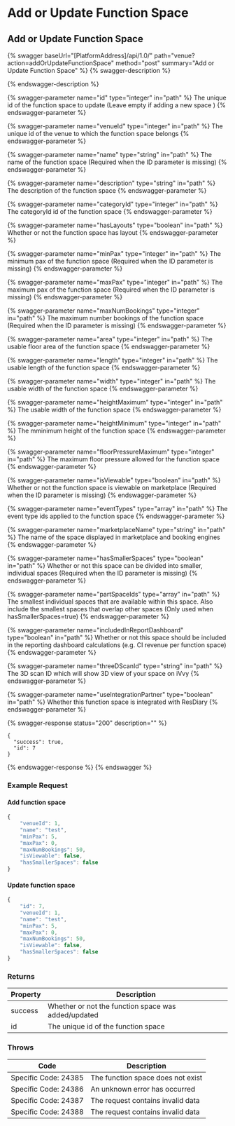 # Add or Update Function Space

## Add or Update Function Space

{% swagger baseUrl="[PlatformAddress]/api/1.0/" path="venue?action=addOrUpdateFunctionSpace" method="post" summary="Add or Update Function Space" %}
{% swagger-description %}

{% endswagger-description %}

{% swagger-parameter name="id" type="integer" in="path" %}
The unique id of the function space to update (Leave empty if adding a new space )
{% endswagger-parameter %}

{% swagger-parameter name="venueId" type="integer" in="path" %}
The unique id of the venue to which the function space belongs
{% endswagger-parameter %}

{% swagger-parameter name="name" type="string" in="path" %}
The name of the function space (Required when the ID parameter is missing)
{% endswagger-parameter %}

{% swagger-parameter name="description" type="string" in="path" %}
The description of the function space
{% endswagger-parameter %}

{% swagger-parameter name="categoryId" type="integer" in="path" %}
The categoryId id of the function space
{% endswagger-parameter %}

{% swagger-parameter name="hasLayouts" type="boolean" in="path" %}
Whether or not the function space has layout
{% endswagger-parameter %}

{% swagger-parameter name="minPax" type="integer" in="path" %}
The minimum pax of the function space (Required when the ID parameter is missing)
{% endswagger-parameter %}

{% swagger-parameter name="maxPax" type="integer" in="path" %}
The maximum pax of the function space (Required when the ID parameter is missing)
{% endswagger-parameter %}

{% swagger-parameter name="maxNumBookings" type="integer" in="path" %}
The maximum number bookings of the function space (Required when the ID parameter is missing)
{% endswagger-parameter %}

{% swagger-parameter name="area" type="integer" in="path" %}
The usable floor area of the function space
{% endswagger-parameter %}

{% swagger-parameter name="length" type="integer" in="path" %}
The usable length of the function space
{% endswagger-parameter %}

{% swagger-parameter name="width" type="integer" in="path" %}
The usable width of the function space
{% endswagger-parameter %}

{% swagger-parameter name="heightMaximum" type="integer" in="path" %}
The usable width of the function space
{% endswagger-parameter %}

{% swagger-parameter name="heightMinimum" type="integer" in="path" %}
The mminimum height of the function space
{% endswagger-parameter %}

{% swagger-parameter name="floorPressureMaximum" type="integer" in="path" %}
The maximum floor pressure allowed for the function space
{% endswagger-parameter %}

{% swagger-parameter name="isViewable" type="boolean" in="path" %}
Whether or not the function space is viewable on marketplace (Required when the ID parameter is missing)
{% endswagger-parameter %}

{% swagger-parameter name="eventTypes" type="array" in="path" %}
The event type ids applied to the function space
{% endswagger-parameter %}

{% swagger-parameter name="marketplaceName" type="string" in="path" %}
The name of the space displayed in marketplace and booking engines
{% endswagger-parameter %}

{% swagger-parameter name="hasSmallerSpaces" type="boolean" in="path" %}
Whether or not this space can be divided into smaller, individual spaces (Required when the ID parameter is missing)
{% endswagger-parameter %}

{% swagger-parameter name="partSpaceIds" type="array" in="path" %}
The smallest individual spaces that are available within this space. Also include the smallest spaces that overlap other spaces (Only used when hasSmallerSpaces=true)
{% endswagger-parameter %}

{% swagger-parameter name="includedInReportDashboard" type="boolean" in="path" %}
Whether or not this space should be included in the reporting dashboard calculations (e.g. CI revenue per function space)
{% endswagger-parameter %}

{% swagger-parameter name="threeDScanId" type="string" in="path" %}
The 3D scan ID which will show 3D view of your space on iVvy
{% endswagger-parameter %}

{% swagger-parameter name="useIntegrationPartner" type="boolean" in="path" %}
Whether this function space is integrated with ResDiary
{% endswagger-parameter %}

{% swagger-response status="200" description="" %}
```
{
  "success": true,
  "id": 7
}
```
{% endswagger-response %}
{% endswagger %}

### Example Request

#### Add function space

```javascript
{
    "venueId": 1,
    "name": "test",
    "minPax": 5,
    "maxPax": 0,
    "maxNumBookings": 50,
    "isViewable": false,
    "hasSmallerSpaces": false
}
```

#### Update function space

```javascript
{
    "id": 7,
    "venueId": 1,
    "name": "test",
    "minPax": 5,
    "maxPax": 0,
    "maxNumBookings": 50,
    "isViewable": false,
    "hasSmallerSpaces": false
}
```

### Returns

| Property | Description                                         |
| -------- | --------------------------------------------------- |
| success  | Whether or not the function space was added/updated |
| id       | The unique id of the function space                 |

### Throws

| Code                 | Description                       |
| -------------------- | --------------------------------- |
| Specific Code: 24385 | The function space does not exist |
| Specific Code: 24386 | An unknown error has occurred     |
| Specific Code: 24387 | The request contains invalid data |
| Specific Code: 24388 | The request contains invalid data |
